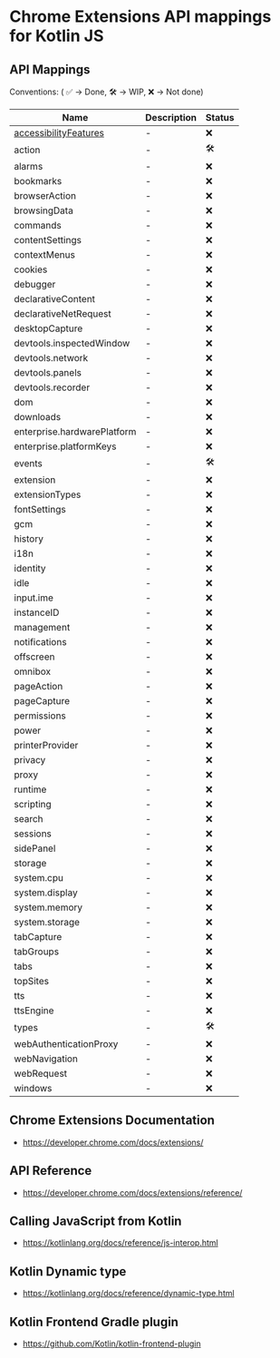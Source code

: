 # Chrome Extensions API mappings for Kotlin JS

## API Mappings

Conventions: ( ✅ -> Done, 🛠️ -> WIP, ❌ -> Not done)

| Name | Description | Status |
| ---- | ----------- | ------ |
| [accessibilityFeatures](https://developer.chrome.com/docs/extensions/reference/accessibilityFeatures/) | - | ❌ |
| action | - | 🛠️ |
| alarms | - | ❌ |
| bookmarks | - | ❌ |
| browserAction | - | ❌ |
| browsingData | - | ❌ |
| commands | - | ❌ |
| contentSettings | - | ❌ |
| contextMenus | - | ❌ |
| cookies | - | ❌ |
| debugger | - | ❌ |
| declarativeContent | - | ❌ |
| declarativeNetRequest | - | ❌ |
| desktopCapture | - | ❌ |
| devtools.inspectedWindow | - | ❌ |
| devtools.network | - | ❌ |
| devtools.panels | - | ❌ |
| devtools.recorder | - | ❌ |
| dom | - | ❌ |
| downloads | - | ❌ |
| enterprise.hardwarePlatform | - | ❌ |
| enterprise.platformKeys | - | ❌ |
| events | - | 🛠️ |
| extension | - | ❌ |
| extensionTypes | - | ❌ |
| fontSettings | - | ❌ |
| gcm | - | ❌ |
| history | - | ❌ |
| i18n | - | ❌ |
| identity | - | ❌ |
| idle | - | ❌ |
| input.ime | - | ❌ |
| instanceID | - | ❌ |
| management | - | ❌ |
| notifications | - | ❌ |
| offscreen | - | ❌ |
| omnibox | - | ❌ |
| pageAction | - | ❌ |
| pageCapture | - | ❌ |
| permissions | - | ❌ |
| power | - | ❌ |
| printerProvider | - | ❌ |
| privacy | - | ❌ |
| proxy | - | ❌ |
| runtime | - | ❌ |
| scripting | - | ❌ |
| search | - | ❌ |
| sessions | - | ❌ |
| sidePanel | - | ❌ |
| storage | - | ❌ |
| system.cpu | - | ❌ |
| system.display | - | ❌ |
| system.memory | - | ❌ |
| system.storage | - | ❌ |
| tabCapture | - | ❌ |
| tabGroups | - | ❌ |
| tabs | - | ❌ |
| topSites | - | ❌ |
| tts | - | ❌ |
| ttsEngine | - | ❌ |
| types | - | 🛠️ |
| webAuthenticationProxy | - | ❌ |
| webNavigation | - | ❌ |
| webRequest | - | ❌ |
| windows | - | ❌ |



## Chrome Extensions Documentation

- https://developer.chrome.com/docs/extensions/

## API Reference

- https://developer.chrome.com/docs/extensions/reference/

## Calling JavaScript from Kotlin

- https://kotlinlang.org/docs/reference/js-interop.html

## Kotlin Dynamic type

- https://kotlinlang.org/docs/reference/dynamic-type.html

## Kotlin Frontend Gradle plugin

- https://github.com/Kotlin/kotlin-frontend-plugin
